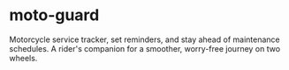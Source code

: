 # moto-guard
Motorcycle service tracker, set reminders, and stay ahead of maintenance schedules. A rider's companion for a smoother, worry-free journey on two wheels.
